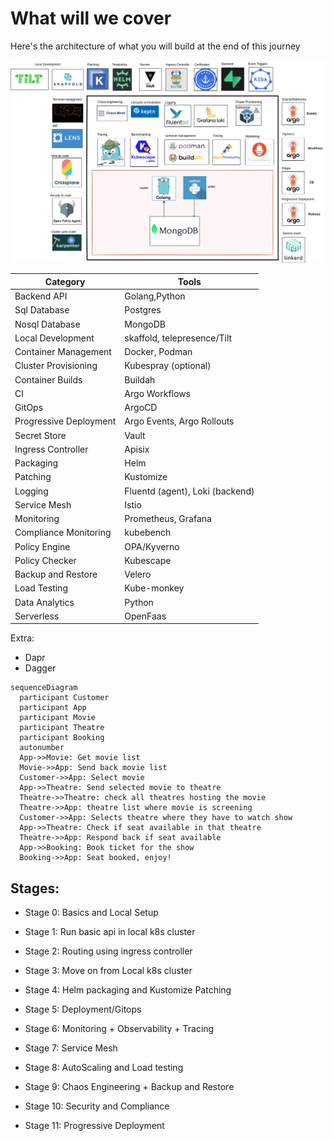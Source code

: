 # What will we cover

Here's the architecture of what you will build at the end of this journey

![apolloflavor2](images/apollo11-flavor2.png)

| Category | Tools |
|---|---|
| Backend API |  Golang,Python |
| Sql Database| Postgres |
| Nosql Database | MongoDB | 
| Local Development | skaffold, telepresence/Tilt |
| Container Management | Docker, Podman |
| Cluster Provisioning | Kubespray (optional) |
| Container Builds | Buildah |
| CI | Argo Workflows |
| GitOps | ArgoCD |
| Progressive Deployment | Argo Events, Argo Rollouts |
| Secret Store | Vault |
| Ingress Controller | Apisix |
| Packaging | Helm |
| Patching | Kustomize |
| Logging | Fluentd (agent), Loki (backend) |
| Service Mesh | Istio |
| Monitoring | Prometheus, Grafana |
| Compliance Monitoring | kubebench |
| Policy Engine | OPA/Kyverno |
| Policy Checker | Kubescape |
| Backup and Restore | Velero |
| Load Testing | Kube-monkey |
| Data Analytics | Python |
| Serverless | OpenFaas |

Extra:

- Dapr
- Dagger

``` mermaid
sequenceDiagram
  participant Customer
  participant App
  participant Movie
  participant Theatre
  participant Booking
  autonumber
  App->>Movie: Get movie list
  Movie->>App: Send back movie list
  Customer->>App: Select movie
  App->>Theatre: Send selected movie to theatre
  Theatre->>Theatre: check all theatres hosting the movie
  Theatre->>App: theatre list where movie is screening
  Customer->>App: Selects theatre where they have to watch show
  App->>Theatre: Check if seat available in that theatre
  Theatre->>App: Respond back if seat available
  App->>Booking: Book ticket for the show
  Booking->>App: Seat booked, enjoy!
```
## Stages:

- Stage 0: Basics and Local Setup

- Stage 1: Run basic api in local k8s cluster

- Stage 2: Routing using ingress controller

- Stage 3: Move on from Local k8s cluster

- Stage 4: Helm packaging and Kustomize Patching

- Stage 5: Deployment/Gitops

- Stage 6: Monitoring + Observability + Tracing

- Stage 7: Service Mesh

- Stage 8: AutoScaling and Load testing

- Stage 9: Chaos Engineering + Backup and Restore

- Stage 10: Security and Compliance

- Stage 11: Progressive Deployment
